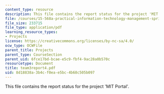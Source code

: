 ```yaml
---
content_type: resource
description: This file contains the report status for the project 'MIT Portal'.
file: /courses/15-568a-practical-information-technology-management-spring-2005/8d18838a3b4cf0eae5bc4b68c505b097_team3report4.pdf
file_size: 233715
file_type: application/pdf
learning_resource_types:
- Projects
license: https://creativecommons.org/licenses/by-nc-sa/4.0/
ocw_type: OCWFile
parent_title: Projects
parent_type: CourseSection
parent_uid: 6fce17bd-bcae-e5c9-fbf4-9ac28a0b570c
resourcetype: Document
title: team3report4.pdf
uid: 8d18838a-3b4c-f0ea-e5bc-4b68c505b097
---
```

This file contains the report status for the project 'MIT Portal'.